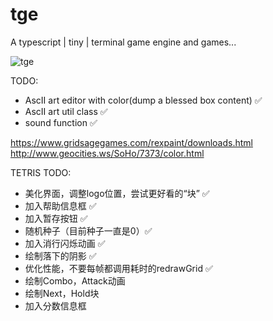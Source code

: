 # tge
A typescript | tiny | terminal game engine and games...

![tge](https://raw.githubusercontent.com/zipxing/tge/master/screenshot/tetris.gif)


TODO:
* AscII art editor with color(dump a blessed box content) ✅
* AscII art util class  ✅
* sound function  ✅

https://www.gridsagegames.com/rexpaint/downloads.html
http://www.geocities.ws/SoHo/7373/color.html

TETRIS TODO:
- 美化界面，调整logo位置，尝试更好看的“块” ✅
- 加入帮助信息框 ✅
- 加入暂存按钮 ✅
- 随机种子（目前种子一直是0）✅
- 加入消行闪烁动画 ✅
- 绘制落下的阴影 ✅
- 优化性能，不要每帧都调用耗时的redrawGrid ✅
- 绘制Combo，Attack动画
- 绘制Next，Hold块
- 加入分数信息框

